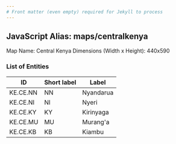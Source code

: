 ```yaml
---
# Front matter (even empty) required for Jekyll to process
---
```


## JavaScript Alias: maps/centralkenya

Map Name: Central Kenya
Dimensions (Width x Height): 440x590

### List of Entities

ID | Short label | Label
---|---|---|
KE.CE.NN|NN|Nyandarua
KE.CE.NI|NI|Nyeri
KE.CE.KY|KY|Kirinyaga
KE.CE.MU|MU|Murang'a
KE.CE.KB|KB|Kiambu